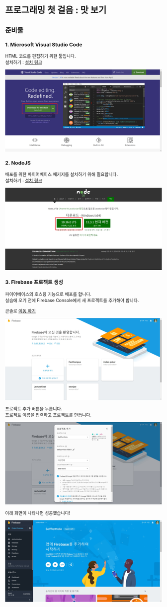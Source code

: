 # 프로그래밍 첫 걸음 : 맛 보기
## 준비물
### 1. Microsoft Visual Studio Code
HTML 코드를 편집하기 위한 툴입니다.  
설치하기 : [설치 링크](https://code.visualstudio.com/)  
  
![비주얼스튜디오코드](image/VSCode.PNG)  
  
### 2. NodeJS
배포를 위한 파이어베이스 패키지를 설치하기 위해 필요합니다.  
설치하기 : [설치 링크](https://nodejs.org/ko/)  
  
![노드제이에스](image/NodeJS.PNG)  
  
### 3. Firebase 프로젝트 생성
파이어베이스의 호스팅 기능으로 배포를 합니다.  
실습에 오기 전에 Firebase Console에서 새 프로젝트를 추가해야 합니다.  
  
콘솔로 [이동 하기](https://console.firebase.google.com/)  
  
![콘솔](image/FirebaseConsole.jpg)  
  
프로젝트 추가 버튼을 누릅니다.  
프로젝트 이름을 입력하고 프로젝트를 만듭니다.  
  
![추가버튼](image/FirebaseConsole2.jpg)  
  
아래 화면이 나타나면 성공했습니다!  
  
![성공](image/FirebaseConsole3.jpg)